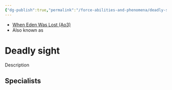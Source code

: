```yaml
---
{"dg-publish":true,"permalink":"/force-abilities-and-phenomena/deadly-sight/","tags":["light dark universal","offense defense utility","control sense alter","forcepower"]}
---
```


- [When Eden Was Lost (Ao3)](https://archiveofourown.org/works/19334440/chapters/45992584)
- Also known as 
# Deadly sight
Description

**Specialists**
- 